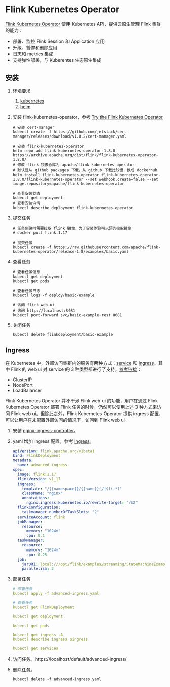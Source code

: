 # Flink Kubernetes Operator

[Flink Kubernetes Operator](https://nightlies.apache.org/flink/flink-kubernetes-operator-docs-stable/) 使用 Kubernetes API，提供云原生管理 Flink 集群的能力：

- 部署、监控 Flink Session 和 Application 应用
- 升级、暂停和删除应用
- 日志和 metrics 集成
- 支持弹性部署，与 Kuberentes 生态原生集成

## 安装

1. 环境要求

   1. [kubernetes](https://kubernetes.io/)
   2. [helm](https://helm.sh/zh/docs/intro/quickstart/)

2. 安装 flink-kubernetes-operator，参考 [Try the Flink Kubernetes Operator](https://nightlies.apache.org/flink/flink-kubernetes-operator-docs-release-1.8/docs/try-flink-kubernetes-operator/quick-start/)

   ```shell
   # 安装 cert-manager
   kubectl create -f https://github.com/jetstack/cert-manager/releases/download/v1.8.2/cert-manager.yaml
   
   # 安装 flink-kubernetes-operator
   helm repo add flink-kubernetes-operator-1.8.0 https://archive.apache.org/dist/flink/flink-kubernetes-operator-1.8.0/
   # 修改 flink 镜像仓库为 apache/flink-kubernetes-operator
   # 默认是从 github packages 下载，从 github 下载比较慢，换成 dockerhub 
   helm install flink-kubernetes-operator flink-kubernetes-operator-1.8.0/flink-kubernetes-operator --set webhook.create=false --set image.repository=apache/flink-kubernetes-operator
   
   # 查看安装状态
   kubectl get deployment
   # 查看安装详情
   kubectl describe deployment flink-kubernetes-operator
   ```

3. 提交任务

   ```shell
   # 任务创建时需要拉取 flink 镜像，为了安装体验可以预先拉取镜像
   # docker pull flink:1.17
   
   # 提交任务
   kubectl create -f https://raw.githubusercontent.com/apache/flink-kubernetes-operator/release-1.8/examples/basic.yaml
   ```

4. 查看任务

   ```shell
   # 查看任务信息
   kubectl get deployment
   kubectl get pods
   
   # 查看任务日志
   kubectl logs -f deploy/basic-example
   
   # 访问 flink web-ui
   # 访问 http://localhost:8081
   kubectl port-forward svc/basic-example-rest 8081
   ```

5. 关闭任务

   ```shell
   kubectl delete flinkdeployment/basic-example
   ```

## Ingress

在 Kubernetes 中，外部访问集群内的服务有两种方式：[service](https://kubernetes.io/docs/concepts/services-networking/service/#publishing-services-service-types) 和 [ingress](https://kubernetes.io/docs/concepts/services-networking/ingress/)。其中 Flink 的 web ui 对 service 的 3 种类型都进行了支持，[参考链接](https://nightlies.apache.org/flink/flink-docs-release-1.19/docs/deployment/resource-providers/native_kubernetes/#accessing-flinks-web-ui)：

- ClusterIP
- NodePort
- LoadBalancer

Flink Kubernetes Operator 并不干涉 Flink web ui 的功能，用户在通过 Flink Kubernetes Operator 部署 Flink 任务的时候，仍然可以使用上述 3 种方式来访问 Flink web ui。但除此之外，Flink Kubernetes Operator 提供 ingress 配置，可以让用户在未配置外部访问的情况下，访问到 Flink web ui。

1. 安装 [nginx-ingress-controller](./nginx-ingress-controller)。

2. yaml 增加 ingress 配置。参考 [Ingress](https://nightlies.apache.org/flink/flink-kubernetes-operator-docs-release-1.7/docs/operations/ingress/)。

   ```yaml
   apiVersion: flink.apache.org/v1beta1
   kind: FlinkDeployment
   metadata:
     name: advanced-ingress
   spec:
     image: flink:1.17
     flinkVersion: v1_17
     ingress:
       template: "/{{namespace}}/{{name}}(/|$)(.*)"
       className: "nginx"
       annotations:
         nginx.ingress.kubernetes.io/rewrite-target: "/$2"
     flinkConfiguration:
       taskmanager.numberOfTaskSlots: "2"
     serviceAccount: flink
     jobManager:
       resource:
         memory: "1024m"
         cpu: 0.1
     taskManager:
       resource:
         memory: "1024m"
         cpu: 0.25
     job:
       jarURI: local:///opt/flink/examples/streaming/StateMachineExample.jar
       parallelism: 2
   ```

3. 部署任务

   ```yaml
   # 部署任务
   kubectl apply -f advanced-ingress.yaml
   
   # 查看任务
   kubectl get FlinkDeployment
   
   kubectl get deployment
   
   kubectl get pods
   
   kubectl get ingress -A
   kubectl describe ingress $ingress
   
   kubectl get services
   ```

4. 访问任务。https://localhost/default/advanced-ingress/

5. 删除任务。

   ```shell
   kubectl delete -f advanced-ingress.yaml
   ```
